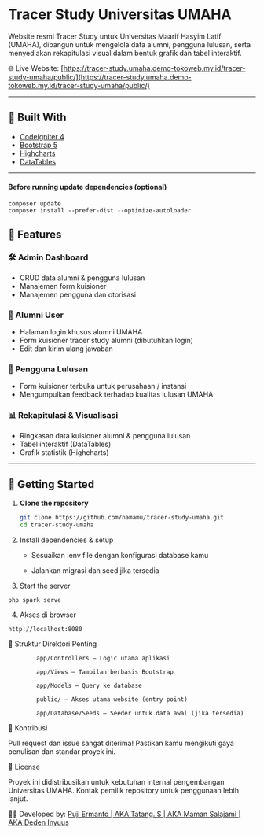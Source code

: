 # Tracer Study Universitas UMAHA

Website resmi Tracer Study untuk Universitas Maarif Hasyim Latif (UMAHA), dibangun untuk mengelola data alumni, pengguna lulusan, serta menyediakan rekapitulasi visual dalam bentuk grafik dan tabel interaktif.

🌐 Live Website: [https://tracer-study.umaha.demo-tokoweb.my.id/tracer-study-umaha/public/](https://tracer-study.umaha.demo-tokoweb.my.id/tracer-study-umaha/public/)

---

## 🔧 Built With

- [CodeIgniter 4](https://codeigniter.com/)
- [Bootstrap 5](https://getbootstrap.com/)
- [Highcharts](https://www.highcharts.com/)
- [DataTables](https://datatables.net/)

---  

#### Before running update dependencies (optional)  
```
composer update
composer install --prefer-dist --optimize-autoloader
```  

## 🎯 Features

### 🛠 Admin Dashboard
- CRUD data alumni & pengguna lulusan
- Manajemen form kuisioner
- Manajemen pengguna dan otorisasi

### 👥 Alumni User
- Halaman login khusus alumni UMAHA
- Form kuisioner tracer study alumni (dibutuhkan login)
- Edit dan kirim ulang jawaban

### 🏢 Pengguna Lulusan
- Form kuisioner terbuka untuk perusahaan / instansi
- Mengumpulkan feedback terhadap kualitas lulusan UMAHA

### 📊 Rekapitulasi & Visualisasi
- Ringkasan data kuisioner alumni & pengguna lulusan
- Tabel interaktif (DataTables)
- Grafik statistik (Highcharts)

---

## 🚀 Getting Started

1. **Clone the repository**  
   ```bash
   git clone https://github.com/namamu/tracer-study-umaha.git
   cd tracer-study-umaha
   ```  

2. Install dependencies & setup

    - Sesuaikan .env file dengan konfigurasi database kamu

    -   Jalankan migrasi dan seed jika tersedia  

3. Start the server  
```
php spark serve
```  

4. Akses di browser  
```
http://localhost:8080
```  

📁 Struktur Direktori Penting  
```
        app/Controllers – Logic utama aplikasi

        app/Views – Tampilan berbasis Bootstrap

        app/Models – Query ke database

        public/ – Akses utama website (entry point)

        app/Database/Seeds – Seeder untuk data awal (jika tersedia)  
```  

🙌 Kontribusi

Pull request dan issue sangat diterima! Pastikan kamu mengikuti gaya penulisan dan standar proyek ini.  

📄 License

Proyek ini didistribusikan untuk kebutuhan internal pengembangan Universitas UMAHA. Kontak pemilik repository untuk penggunaan lebih lanjut.

🧑‍💻 Developed by:  [Puji Ermanto | AKA Tatang. S | AKA Maman Salajami | AKA Deden Inyuus](https://pujiermanto-portfolio.vercel.app)